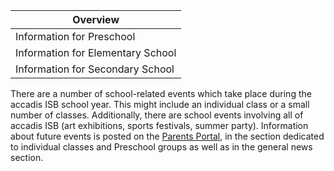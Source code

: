 | Overview |
| --- |
| Information for Preschool | yes |
| Information for Elementary School | yes |
| Information for Secondary School | yes |

There are a number of school-related events which take place during the accadis ISB school year. This might include an individual class or a small number of classes. Additionally, there are school events involving all of accadis ISB (art exhibitions, sports festivals, summer party). Information about future events is posted on the [Parents Portal](/ISB-Eltern-wiki/en/Parents_Portal "Parents Portal"), in the section dedicated to individual classes and Preschool groups as well as in the general news section.